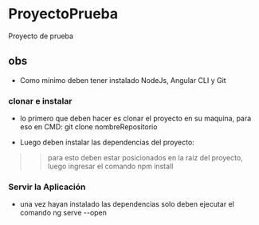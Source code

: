 # ProyectoPrueba

Proyecto de prueba

## obs

- Como mínimo deben tener instalado NodeJs, Angular CLI y Git

### clonar e instalar
- lo primero que deben hacer es clonar el proyecto en su maquina, para eso en CMD:
git clone nombreRepositorio

- Luego deben instalar las dependencias del proyecto: 
>> para esto deben estar posicionados en la raiz del proyecto, luego ingresar el comando npm install 


### Servir la Aplicación
- una vez hayan instalado las dependencias solo deben ejecutar el comando ng serve --open

